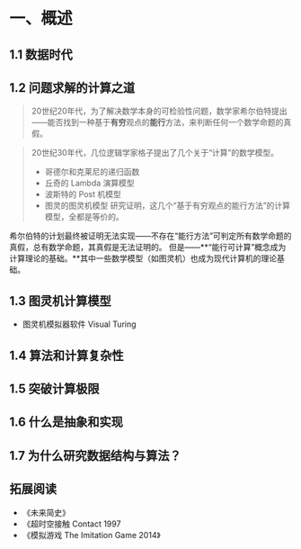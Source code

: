 # 一、概述

## 1.1 数据时代
## 1.2 问题求解的计算之道
> 20世纪20年代，为了解决数学本身的可检验性问题，数学家希尔伯特提出——能否找到一种基于**有穷**观点的**能行**方法，来判断任何一个数学命题的真假。

> 20世纪30年代，几位逻辑学家格子提出了几个关于“计算”的数学模型。
>  - 哥德尔和克莱尼的递归函数
>  - 丘奇的 Lambda 演算模型
>  - 波斯特的 Post 机模型
>  - 图灵的图灵机模型
> 研究证明，这几个“基于有穷观点的能行方法”的计算模型，全都是等价的。

希尔伯特的计划最终被证明无法实现——不存在“能行方法”可判定所有数学命题的真假，总有数学命题，其真假是无法证明的。
但是——**“能行可计算”概念成为计算理论的基础。**其中一些数学模型（如图灵机）也成为现代计算机的理论基础。
## 1.3 图灵机计算模型

- 图灵机模拟器软件 Visual Turing

## 1.4 算法和计算复杂性

## 1.5 突破计算极限

## 1.6 什么是抽象和实现

## 1.7 为什么研究数据结构与算法？

## 拓展阅读

- 《未来简史》
- 《超时空接触 Contact 1997
- 《模拟游戏 The Imitation Game 2014》